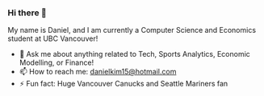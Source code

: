 ### Hi there 👋

My name is Daniel, and I am currently a Computer Science and Economics student at UBC Vancouver! 

- 💬 Ask me about anything related to Tech, Sports Analytics, Economic Modelling, or Finance! 
- 📫 How to reach me: danielkim15@hotmail.com
- ⚡ Fun fact: Huge Vancouver Canucks and Seattle Mariners fan
